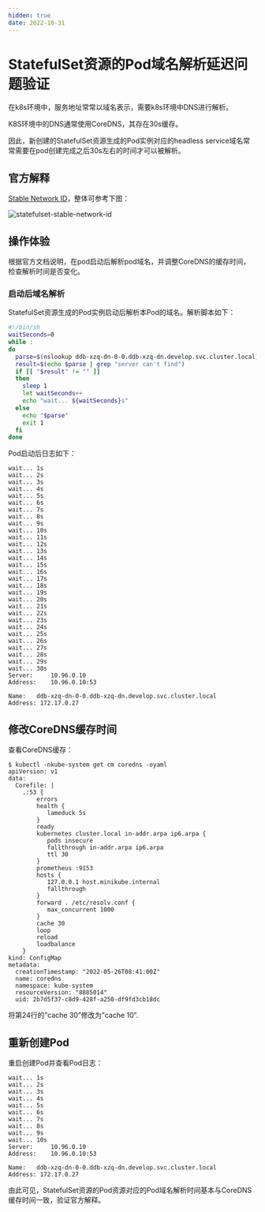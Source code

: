 ```yaml
---
hidden: true
date: 2022-10-31
---
```


# StatefulSet资源的Pod域名解析延迟问题验证

在k8s环境中，服务地址常常以域名表示，需要k8s环境中DNS进行解析。

K8S环境中的DNS通常使用CoreDNS，其存在30s缓存。

因此，新创建的StatefulSet资源生成的Pod实例对应的headless service域名常常需要在pod创建完成之后30s左右的时间才可以被解析。

## 官方解释

[Stable Network ID](https://kubernetes.io/docs/concepts/workloads/controllers/statefulset/#stable-network-id)，整体可参考下图：

![statefulset-stable-network-id](/images/kubernetes/statefulset-stable-network-id.png)

## 操作体验

根据官方文档说明，在pod启动后解析pod域名，并调整CoreDNS的缓存时间，检查解析时间是否变化。

### 启动后域名解析

StatefulSet资源生成的Pod实例启动后解析本Pod的域名。解析脚本如下：
``` sh
#!/bin/sh
waitSeconds=0
while :
do
  parse=$(nslookup ddb-xzq-dn-0-0.ddb-xzq-dn.develop.svc.cluster.local)
  result=$(echo $parse | grep "server can't find")
  if [[ "$result" != "" ]]
  then
    sleep 1
    let waitSeconds++
    echo "wait... ${waitSeconds}s"
  else
    echo "$parse"
    exit 1
  fi
done
```

Pod启动后日志如下：

```
wait... 1s
wait... 2s
wait... 3s
wait... 4s
wait... 5s
wait... 6s
wait... 7s
wait... 8s
wait... 9s
wait... 10s
wait... 11s
wait... 12s
wait... 13s
wait... 14s
wait... 15s
wait... 16s
wait... 17s
wait... 18s
wait... 19s
wait... 20s
wait... 21s
wait... 22s
wait... 23s
wait... 24s
wait... 25s
wait... 26s
wait... 27s
wait... 28s
wait... 29s
wait... 30s
Server:		10.96.0.10
Address:	10.96.0.10:53

Name:	ddb-xzq-dn-0-0.ddb-xzq-dn.develop.svc.cluster.local
Address: 172.17.0.27
```

## 修改CoreDNS缓存时间

查看CoreDNS缓存：

```
$ kubectl -nkube-system get cm coredns -oyaml
apiVersion: v1
data:
  Corefile: |
    .:53 {
        errors
        health {
           lameduck 5s
        }
        ready
        kubernetes cluster.local in-addr.arpa ip6.arpa {
           pods insecure
           fallthrough in-addr.arpa ip6.arpa
           ttl 30
        }
        prometheus :9153
        hosts {
           127.0.0.1 host.minikube.internal
           fallthrough
        }
        forward . /etc/resolv.conf {
           max_concurrent 1000
        }
        cache 30
        loop
        reload
        loadbalance
    }
kind: ConfigMap
metadata:
  creationTimestamp: "2022-05-26T08:41:00Z"
  name: coredns
  namespace: kube-system
  resourceVersion: "8885014"
  uid: 2b7d5f37-c8d9-428f-a250-df9fd3cb18dc
```

将第24行的”cache 30”修改为”cache 10”.

## 重新创建Pod

重启创建Pod并查看Pod日志：

```
wait... 1s
wait... 2s
wait... 3s
wait... 4s
wait... 5s
wait... 6s
wait... 7s
wait... 8s
wait... 9s
wait... 10s
Server:		10.96.0.10
Address:	10.96.0.10:53

Name:	ddb-xzq-dn-0-0.ddb-xzq-dn.develop.svc.cluster.local
Address: 172.17.0.27
```

由此可见，StatefulSet资源的Pod资源对应的Pod域名解析时间基本与CoreDNS缓存时间一致，验证官方解释。